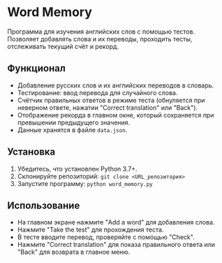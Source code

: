 # Word Memory

Программа для изучения английских слов с помощью тестов. Позволяет добавлять слова и их переводы, проходить тесты, отслеживать текущий счёт и рекорд.

## Функционал
- Добавление русских слов и их английских переводов в словарь.
- Тестирование: ввод перевода для случайного слова.
- Счётчик правильных ответов в режиме теста (обнуляется при неверном ответе, нажатии "Correct translation" или "Back").
- Отображение рекорда в главном окне, который сохраняется при превышении предыдущего значения.
- Данные хранятся в файле `data.json`.

## Установка
1. Убедитесь, что установлен Python 3.7+.
2. Склонируйте репозиторий: `git clone <URL_репозитория>`
3. Запустите программу: `python word_memory.py`

## Использование
- На главном экране нажмите "Add a word" для добавления слова.
- Нажмите "Take the test" для прохождения теста.
- В тесте вводите перевод, проверяйте с помощью "Check".
- Нажмите "Correct translation" для показа правильного ответа или "Back" для возврата в главное меню.
